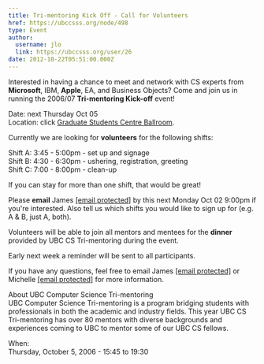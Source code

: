 ```yaml
---
title: Tri-mentoring Kick Off - Call for Volunteers 
href: https://ubccsss.org/node/498
type: Event
author:
  username: jlo
  link: https://ubccsss.org/user/26
date: 2012-10-22T05:51:00.000Z
---
```


<div class="field field-name-body field-type-text-with-summary field-label-hidden"><div class="field-items"><div class="field-item even"><p>Interested in having a chance to meet and network with CS experts from <strong>Microsoft</strong>, IBM, <strong>Apple</strong>, EA, and Business Objects? Come and join us in running the 2006/07 <strong>Tri-mentoring Kick-off</strong> event!</p>
<p>Date: next Thursday Oct 05<br>
Location: click <a href="https://www.google.ca/maps?f=q&amp;hl=en&amp;q=6371+Crescent+Rd,+Vancouver,+BC&amp;ie=UTF8&amp;z=15&amp;ll=49.269933,-123.254285&amp;spn=0.012769,0.042572&amp;om=1&amp;iwloc=A">Graduate Students Centre Ballroom</a>. </p>
<p>Currently we are looking for <strong>volunteers</strong> for the following shifts:</p>
<p>Shift A: 3:45 - 5:00pm - set up and signage<br>
Shift B: 4:30 - 6:30pm - ushering, registration, greeting<br>
Shift C: 7:00 - 8:00pm - clean-up</p>
<p>If you can stay for more than one shift, that would be great!</p>
<p>Please <strong>email</strong> James <a href="/cdn-cgi/l/email-protection#9df7f1f2dde9f5f8fee8fff8b3fefc"><span class="__cf_email__" data-cfemail="dfb5b3b09fabb7babcaabdbaf1bcbe">[email&#xA0;protected]</span></a> by this next Monday Oct 02 9:00pm if you&apos;re interested. Also tell us which shifts you would like to sign up for (e.g. A &amp; B, just A, both).</p>
<p>Volunteers will be able to join all mentors and mentees for the <strong>dinner</strong> provided by UBC CS Tri-mentoring during the event.  </p>
<p>Early next week a reminder will be sent to all participants.</p>
<p>If you have any questions, feel free to email James <a href="/cdn-cgi/l/email-protection#c7adaba887b3afa2a4b2a5a2e9a4a6"><span class="__cf_email__" data-cfemail="1c7670735c6874797f697e79327f7d">[email&#xA0;protected]</span></a> or Michelle <a href="/cdn-cgi/l/email-protection#cba6a2a8a3aea7a7aee5a8a3beaa8baca6aaa2a7e5a8a4a6"><span class="__cf_email__" data-cfemail="a3cecac0cbc6cfcfc68dc0cbd6c2e3c4cec2cacf8dc0ccce">[email&#xA0;protected]</span></a> for more information.</p>
<p>About UBC Computer Science Tri-mentoring<br>
UBC Computer Science Tri-mentoring is a program bridging students with professionals in both the academic and industry fields. This year UBC CS Tri-mentoring has over 80 mentors with diverse backgrounds and experiences coming to UBC to mentor some of our UBC CS fellows.</p>
</div></div></div><div class="field field-name-field-dates field-type-datetime field-label-above"><div class="field-label">When:&#xA0;</div><div class="field-items"><div class="field-item even"><span class="date-display-single">Thursday, October 5, 2006 - <span class="date-display-range"><span class="date-display-start">15:45</span> to <span class="date-display-end">19:30</span></span></span></div></div></div>    <footer>
          </footer>